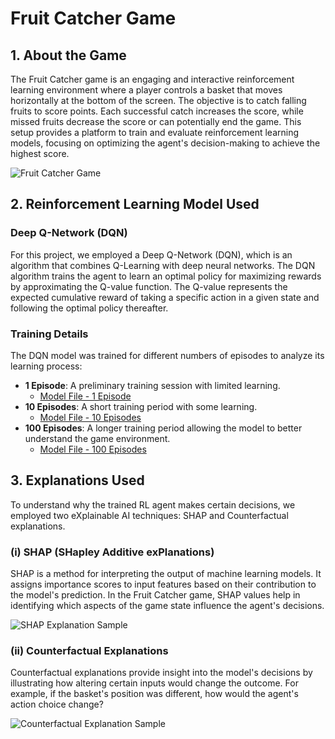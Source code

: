 # Fruit Catcher Game

## 1. About the Game

The Fruit Catcher game is an engaging and interactive reinforcement learning environment where a player controls a basket that moves horizontally at the bottom of the screen. The objective is to catch falling fruits to score points. Each successful catch increases the score, while missed fruits decrease the score or can potentially end the game. This setup provides a platform to train and evaluate reinforcement learning models, focusing on optimizing the agent's decision-making to achieve the highest score.

![Fruit Catcher Game](![image](https://github.com/user-attachments/assets/1108b0bb-e90f-48f2-9167-48611105905d))  <!-- Replace 'link_to_game_image_here' with the actual URL for the game image in your repository -->

## 2. Reinforcement Learning Model Used

### Deep Q-Network (DQN)

For this project, we employed a Deep Q-Network (DQN), which is an algorithm that combines Q-Learning with deep neural networks. The DQN algorithm trains the agent to learn an optimal policy for maximizing rewards by approximating the Q-value function. The Q-value represents the expected cumulative reward of taking a specific action in a given state and following the optimal policy thereafter.

### Training Details

The DQN model was trained for different numbers of episodes to analyze its learning process:
- **1 Episode**: A preliminary training session with limited learning.
  - [Model File - 1 Episode](link_to_1_episode_model_here)
- **10 Episodes**: A short training period with some learning.
  - [Model File - 10 Episodes](link_to_10_episode_model_here)
- **100 Episodes**: A longer training period allowing the model to better understand the game environment.
  - [Model File - 100 Episodes](link_to_100_episode_model_here)


## 3. Explanations Used

To understand why the trained RL agent makes certain decisions, we employed two eXplainable AI techniques: SHAP and Counterfactual explanations.

### (i) SHAP (SHapley Additive exPlanations)

SHAP is a method for interpreting the output of machine learning models. It assigns importance scores to input features based on their contribution to the model's prediction. In the Fruit Catcher game, SHAP values help in identifying which aspects of the game state influence the agent's decisions.

![SHAP Explanation Sample](![image](https://github.com/user-attachments/assets/e23715aa-fda7-4083-ad11-d9421551e9ef)
)  <!-- Replace 'link_to_shap_image_here' with the actual URL for the SHAP explanation image in your repository -->

### (ii) Counterfactual Explanations

Counterfactual explanations provide insight into the model's decisions by illustrating how altering certain inputs would change the outcome. For example, if the basket's position was different, how would the agent's action choice change?

![Counterfactual Explanation Sample](![image](https://github.com/user-attachments/assets/84e5d016-a8d4-4e5d-8940-9c249bc704ad)
)  <!-- Replace 'link_to_counterfactual_image_here' with the actual URL for the Counterfactual explanation image in your repository -->
